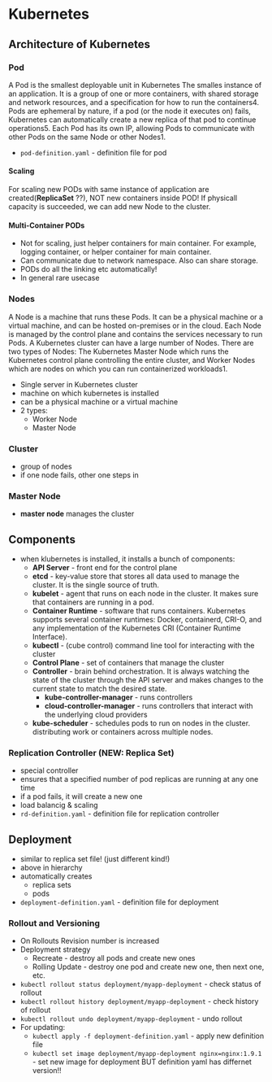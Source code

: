 # Kubernetes

## Architecture of Kubernetes

### Pod

A Pod is the smallest deployable unit in Kubernetes  The smalles instance of an application. It is a group of one or more containers, with shared storage and network resources, and a specification for how to run the containers4. Pods are ephemeral by nature, if a pod (or the node it executes on) fails, Kubernetes can automatically create a new replica of that pod to continue operations5. Each Pod has its own IP, allowing Pods to communicate with other Pods on the same Node or other Nodes1.

- `pod-definition.yaml` - definition file for pod

#### Scaling

For scaling new PODs with same instance of application are created(**ReplicaSet** ??), NOT new containers inside POD! If physicall capacity is succeeded, we can add new Node to the cluster.

#### Multi-Container PODs

- Not for scaling, just helper containers for main container. For example, logging container, or helper container for main container.
- Can communicate due to network namespace. Also can share storage.
- PODs do all the linking etc automatically!
- In general rare usecase

### Nodes

A Node is a machine that runs these Pods. It can be a physical machine or a virtual machine, and can be hosted on-premises or in the cloud. Each Node is managed by the control plane and contains the services necessary to run Pods. A Kubernetes cluster can have a large number of Nodes. There are two types of Nodes: The Kubernetes Master Node which runs the Kubernetes control plane controlling the entire cluster, and Worker Nodes which are nodes on which you can run containerized workloads1.

- Single server in Kubernetes cluster
- machine on which kubernetes is installed
- can be a physical machine or a virtual machine
- 2 types:
  - Worker Node
  - Master Node

### Cluster

- group of nodes
- if one node fails, other one steps in

### Master Node

- **master node** manages the cluster

## Components

- when klubernetes is installed, it installs a bunch of components:
  - **API Server** - front end for the control plane
  - **etcd** - key-value store that stores all data used to manage the cluster. It is the single source of truth.
  - **kubelet** - agent that runs on each node in the cluster. It makes sure that containers are running in a pod.
  - **Container Runtime** - software that runs containers. Kubernetes supports several container runtimes: Docker, containerd, CRI-O, and any implementation of the Kubernetes CRI (Container Runtime Interface).
  - **kubectl** - (cube control) command line tool for interacting with the cluster
  - **Control Plane** - set of containers that manage the cluster
  - **Controller** - brain behind orchestration. It is always watching the state of the cluster through the API server and makes changes to the current state to match the desired state.
    - **kube-controller-manager** - runs controllers
    - **cloud-controller-manager** - runs controllers that interact with the underlying cloud providers
  - **kube-scheduler** - schedules pods to run on nodes in the cluster. distributing work or containers across multiple nodes.

### Replication Controller (NEW: Replica Set)

- special controller
- ensures that a specified number of pod replicas are running at any one time
- if a pod fails, it will create a new one
- load balancig & scaling
- `rd-definition.yaml` - definition file for replication controller

## Deployment

- similar to replica set file! (just different kind!)
- above in hierarchy
- automatically creates
  - replica sets
  - pods
- `deployment-definition.yaml` - definition file for deployment

### Rollout and Versioning

- On Rollouts Revision number is increased
- Deployment strategy
  - Recreate - destroy all pods and create new ones
  - Rolling Update - destroy one pod and create new one, then next one, etc.
- `kubectl rollout status deployment/myapp-deployment` - check status of rollout
- `kubectl rollout history deployment/myapp-deployment` - check history of rollout
- `kubectl rollout undo deployment/myapp-deployment` - undo rollout
- For updating:
  - `kubectl apply -f deployment-definition.yaml` - apply new definition file
  - `kubectl set image deployment/myapp-deployment nginx=nginx:1.9.1` - set new image for deployment BUT definition yaml has differnet version!!
